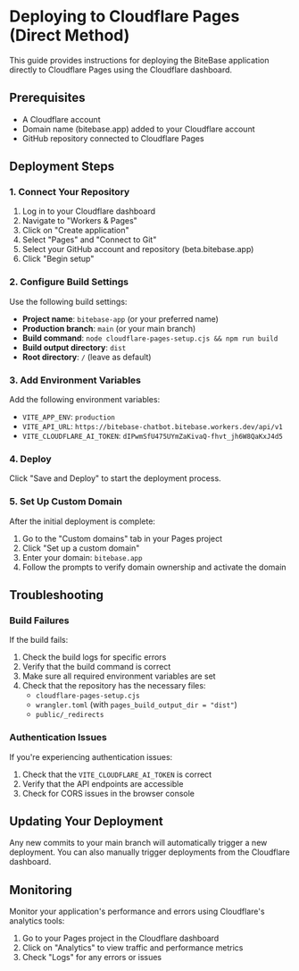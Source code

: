 # Deploying to Cloudflare Pages (Direct Method)

This guide provides instructions for deploying the BiteBase application directly to Cloudflare Pages using the Cloudflare dashboard.

## Prerequisites

- A Cloudflare account
- Domain name (bitebase.app) added to your Cloudflare account
- GitHub repository connected to Cloudflare Pages

## Deployment Steps

### 1. Connect Your Repository

1. Log in to your Cloudflare dashboard
2. Navigate to "Workers & Pages"
3. Click on "Create application"
4. Select "Pages" and "Connect to Git"
5. Select your GitHub account and repository (beta.bitebase.app)
6. Click "Begin setup"

### 2. Configure Build Settings

Use the following build settings:

- **Project name**: `bitebase-app` (or your preferred name)
- **Production branch**: `main` (or your main branch)
- **Build command**: `node cloudflare-pages-setup.cjs && npm run build`
- **Build output directory**: `dist`
- **Root directory**: `/` (leave as default)

### 3. Add Environment Variables

Add the following environment variables:

- `VITE_APP_ENV`: `production`
- `VITE_API_URL`: `https://bitebase-chatbot.bitebase.workers.dev/api/v1`
- `VITE_CLOUDFLARE_AI_TOKEN`: `dIPwmSfU475UYmZaKivaQ-fhvt_jh6W8QaKxJ4d5`

### 4. Deploy

Click "Save and Deploy" to start the deployment process.

### 5. Set Up Custom Domain

After the initial deployment is complete:

1. Go to the "Custom domains" tab in your Pages project
2. Click "Set up a custom domain"
3. Enter your domain: `bitebase.app`
4. Follow the prompts to verify domain ownership and activate the domain

## Troubleshooting

### Build Failures

If the build fails:

1. Check the build logs for specific errors
2. Verify that the build command is correct
3. Make sure all required environment variables are set
4. Check that the repository has the necessary files:
   - `cloudflare-pages-setup.cjs`
   - `wrangler.toml` (with `pages_build_output_dir = "dist"`)
   - `public/_redirects`

### Authentication Issues

If you're experiencing authentication issues:

1. Check that the `VITE_CLOUDFLARE_AI_TOKEN` is correct
2. Verify that the API endpoints are accessible
3. Check for CORS issues in the browser console

## Updating Your Deployment

Any new commits to your main branch will automatically trigger a new deployment. You can also manually trigger deployments from the Cloudflare dashboard.

## Monitoring

Monitor your application's performance and errors using Cloudflare's analytics tools:

1. Go to your Pages project in the Cloudflare dashboard
2. Click on "Analytics" to view traffic and performance metrics
3. Check "Logs" for any errors or issues
